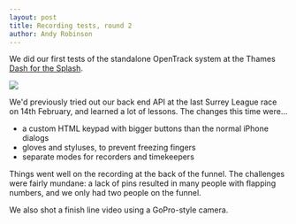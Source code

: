 ```yaml
---
layout: post
title: Recording tests, round 2
author: Andy Robinson
---
```



We did our first tests of the standalone OpenTrack system at the Thames
<a href="http://www.dashforthesplash.com">Dash for the Splash</a>.

<img src="/img/2017/n_dash-of-the-splash.jpg"/>

We'd previously tried out our back end API at the last Surrey League race on 14th February, and learned a lot of lessons.  The changes this time were...

 - a custom HTML keypad with bigger buttons than the normal iPhone dialogs
 - gloves and styluses, to prevent freezing fingers
 - separate modes for recorders and timekeepers
 
Things went well on the recording at the back of the funnel.  The challenges were fairly mundane:  a lack of pins resulted in many people with flapping numbers, and we only had two people on the funnel.

We also shot a finish line video using a GoPro-style camera.  

